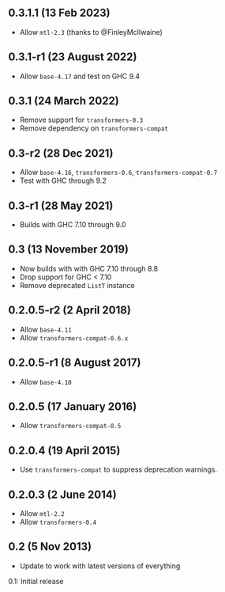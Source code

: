 0.3.1.1 (13 Feb 2023)
----------------------

  - Allow `mtl-2.3` (thanks to @FinleyMcIlwaine)

0.3.1-r1 (23 August 2022)
---------------------

  - Allow `base-4.17` and test on GHC 9.4

0.3.1 (24 March 2022)
---------------------

  - Remove support for `transformers-0.3`
  - Remove dependency on `transformers-compat`

0.3-r2 (28 Dec 2021)
--------------------

  - Allow `base-4.16`, `transformers-0.6`, `transformers-compat-0.7`
  - Test with GHC through 9.2

0.3-r1 (28 May 2021)
--------------------

  - Builds with GHC 7.10 through 9.0

0.3 (13 November 2019)
----------------------

  - Now builds with with GHC 7.10 through 8.8
  - Drop support for GHC < 7.10
  - Remove deprecated `ListT` instance

0.2.0.5-r2 (2 April 2018)
-------------------------

  - Allow `base-4.11`
  - Allow `transformers-compat-0.6.x`

0.2.0.5-r1 (8 August 2017)
-------------------------

  - Allow `base-4.10`

0.2.0.5 (17 January 2016)
-------------------------

  - Allow `transformers-compat-0.5`

0.2.0.4 (19 April 2015)
-----------------------

  - Use `transformers-compat` to suppress deprecation warnings.

0.2.0.3 (2 June 2014)
----------------------

  - Allow `mtl-2.2`
  - Allow `transformers-0.4`

0.2 (5 Nov 2013)
--------

  * Update to work with latest versions of everything

0.1: Initial release
